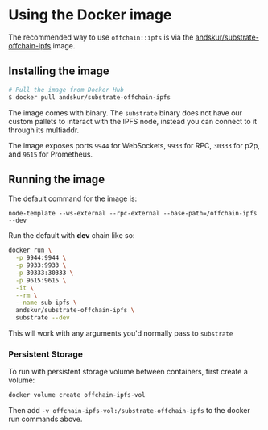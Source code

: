 # Using the Docker image

The recommended way to use `offchain::ipfs` is via the [andskur/substrate-offchain-ipfs] image.

[andskur/substrate-offchain-ipfs]: https://hub.docker.com/r/andskur/substrate-offchain-ipfs

## Installing the image

```bash
# Pull the image from Docker Hub
$ docker pull andskur/substrate-offchain-ipfs
```

The image comes with binary. The `substrate` binary does not have our custom
pallets to interact with the IPFS node,
instead you can connect to it through its multiaddr.

The image exposes ports `9944` for WebSockets, `9933` for RPC, `30333` for p2p, and `9615` for
Prometheus.

## Running the image

The default command for the image is:

`node-template --ws-external --rpc-external --base-path=/offchain-ipfs --dev`

Run the default with **dev** chain like so:

```bash
docker run \
  -p 9944:9944 \
  -p 9933:9933 \
  -p 30333:30333 \
  -p 9615:9615 \
  -it \
  --rm \
  --name sub-ipfs \
  andskur/substrate-offchain-ipfs \
  substrate --dev
```

This will work with any arguments you'd normally pass to `substrate`

### Persistent Storage

To run with persistent storage volume between containers, first create a volume:

```bash
docker volume create offchain-ipfs-vol
```

Then add `-v offchain-ipfs-vol:/substrate-offchain-ipfs` to the docker run commands above.
